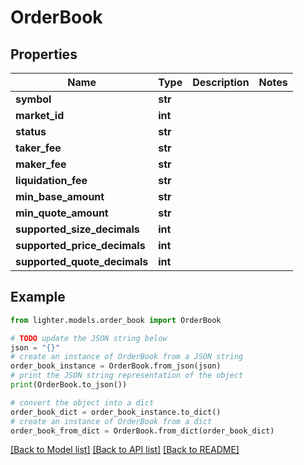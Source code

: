 # OrderBook


## Properties

Name | Type | Description | Notes
------------ | ------------- | ------------- | -------------
**symbol** | **str** |  | 
**market_id** | **int** |  | 
**status** | **str** |  | 
**taker_fee** | **str** |  | 
**maker_fee** | **str** |  | 
**liquidation_fee** | **str** |  | 
**min_base_amount** | **str** |  | 
**min_quote_amount** | **str** |  | 
**supported_size_decimals** | **int** |  | 
**supported_price_decimals** | **int** |  | 
**supported_quote_decimals** | **int** |  | 

## Example

```python
from lighter.models.order_book import OrderBook

# TODO update the JSON string below
json = "{}"
# create an instance of OrderBook from a JSON string
order_book_instance = OrderBook.from_json(json)
# print the JSON string representation of the object
print(OrderBook.to_json())

# convert the object into a dict
order_book_dict = order_book_instance.to_dict()
# create an instance of OrderBook from a dict
order_book_from_dict = OrderBook.from_dict(order_book_dict)
```
[[Back to Model list]](../README.md#documentation-for-models) [[Back to API list]](../README.md#documentation-for-api-endpoints) [[Back to README]](../README.md)


